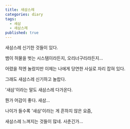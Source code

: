 ```yaml
---
title: 새삼스레
categories: diary
tags:
  - 새삼
  - 새삼스레
published: true
---
```

새삼스레 신기한 것들이 있다.

뱀이 허물을 벗는 시스템이라든지, 오리너구리라든지…

어렸을 적엔 놀랐지만 이제는 나에게 당연한 사실로 자리 잡혀 있다.

그래도 새삼스레 신기하고 놀랍다.

'새삼'이라는 말도 새삼스레 다가온다.

뭔가 어감이 좋다. 새삼…

나이가 들수록 '새삼'이라는 게 흔하지 않은 요즘,

새삼스레 느껴지는 것들이 많네. 사춘긴가…